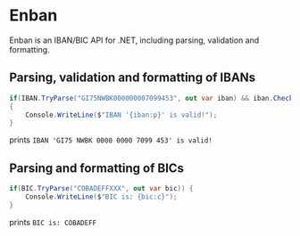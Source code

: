 # Enban

Enban is an IBAN/BIC API for .NET, including parsing, validation and formatting.

## Parsing, validation and formatting of IBANs

```csharp
if(IBAN.TryParse("GI75NWBK000000007099453", out var iban) && iban.CheckDigitValid)
{
    Console.WriteLine($"IBAN '{iban:p}' is valid!");
}
```

prints `IBAN 'GI75 NWBK 0000 0000 7099 453' is valid!`

## Parsing and formatting of BICs

```csharp
if(BIC.TryParse("COBADEFFXXX", out var bic)) {
    Console.WriteLine($"BIC is: {bic:c}");
}
```

prints `BIC is: COBADEFF`
